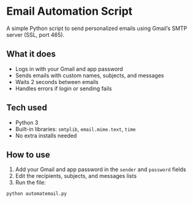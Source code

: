 # Email Automation Script

A simple Python script to send personalized emails using Gmail’s SMTP server (SSL, port 465).

## What it does

- Logs in with your Gmail and app password  
- Sends emails with custom names, subjects, and messages  
- Waits 2 seconds between emails  
- Handles errors if login or sending fails

## Tech used

- Python 3  
- Built-in libraries: `smtplib`, `email.mime.text`, `time`  
- No extra installs needed

## How to use

1. Add your Gmail and app password in the `sender` and `password` fields  
2. Edit the recipients, subjects, and messages lists  
3. Run the file:

```bash
python automatemail.py

